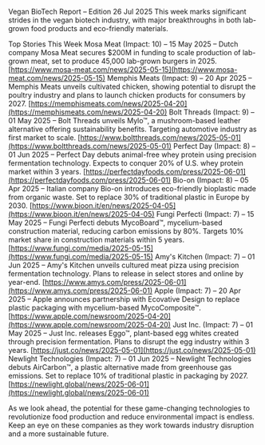  Vegan BioTech Report – Edition 26 Jul 2025
This week marks significant strides in the vegan biotech industry, with major breakthroughs in both lab-grown food products and eco-friendly materials.

Top Stories This Week
Mosa Meat (Impact: 10) – 15 May 2025 – Dutch company Mosa Meat secures $200M in funding to scale production of lab-grown meat, set to produce 45,000 lab-grown burgers in 2025. [https://www.mosa-meat.com/news/2025-05-15](https://www.mosa-meat.com/news/2025-05-15)
Memphis Meats (Impact: 9) – 20 Apr 2025 – Memphis Meats unveils cultivated chicken, showing potential to disrupt the poultry industry and plans to launch chicken products for consumers by 2027. [https://memphismeats.com/news/2025-04-20](https://memphismeats.com/news/2025-04-20)
Bolt Threads (Impact: 9) – 01 May 2025 – Bolt Threads unveils Mylo™, a mushroom-based leather alternative offering sustainability benefits. Targeting automotive industry as first market to scale. [https://www.boltthreads.com/news/2025-05-01](https://www.boltthreads.com/news/2025-05-01)
Perfect Day (Impact: 8) – 01 Jun 2025 – Perfect Day debuts animal-free whey protein using precision fermentation technology. Expects to conquer 20% of U.S. whey protein market within 3 years. [https://perfectdayfoods.com/press/2025-06-01](https://perfectdayfoods.com/press/2025-06-01)
Bio-on (Impact: 8) – 05 Apr 2025 – Italian company Bio-on introduces eco-friendly bioplastic made from organic waste. Set to replace 30% of traditional plastic in Europe by 2030. [https://www.bioon.it/en/news/2025-04-05](https://www.bioon.it/en/news/2025-04-05)
Fungi Perfecti (Impact: 7) – 15 May 2025 – Fungi Perfecti debuts MycoBoard™, mycelium-based construction material, reducing carbon emissions by 80%. Targets 10% market share in construction materials within 5 years. [https://www.fungi.com/media/2025-05-15](https://www.fungi.com/media/2025-05-15)
Amy's Kitchen (Impact: 7) – 01 Jun 2025 – Amy's Kitchen unveils cultured meat pizza using precision fermentation technology. Plans to release in select stores and online by year-end. [https://www.amys.com/press/2025-06-01](https://www.amys.com/press/2025-06-01)
Apple (Impact: 7) – 20 Apr 2025 – Apple announces partnership with Ecovative Design to replace plastic packaging with mycelium-based MycoComposite™. [https://www.apple.com/newsroom/2025-04-20](https://www.apple.com/newsroom/2025-04-20)
Just Inc. (Impact: 7) – 01 May 2025 – Just Inc. releases Eggo™, plant-based egg whites created through precision fermentation. Plans to disrupt the egg industry within 3 years. [https://just.co/news/2025-05-01](https://just.co/news/2025-05-01)
Newlight Technologies (Impact: 7) – 01 Jun 2025 – Newlight Technologies debuts AirCarbon™, a plastic alternative made from greenhouse gas emissions. Set to replace 10% of traditional plastic in packaging by 2027. [https://newlight.global/news/2025-06-01](https://newlight.global/news/2025-06-01)

As we look ahead, the potential for these game-changing technologies to revolutionize food production and reduce environmental impact is endless. Keep an eye on these companies as they work towards industry disruption and a more sustainable future.
